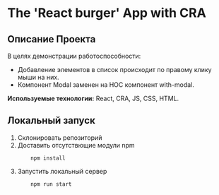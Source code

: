 # The 'React burger' App with CRA

## Описание Проекта
В целях демонстрации работоспособности:
- Добавление элементов в список происходит по правому клику мыши на них.
- Компонент Modal заменен на HOC компонент with-modal.

__Используемые технологии:__ React, CRA, JS, CSS, HTML.

## Локальный запуск
1. Склонировать репозиторий
2. Доставить отсутствющие модули npm
    ```
        npm install
    ```
3. Запустить локальный сервер
    ```
        npm run start
    ```
